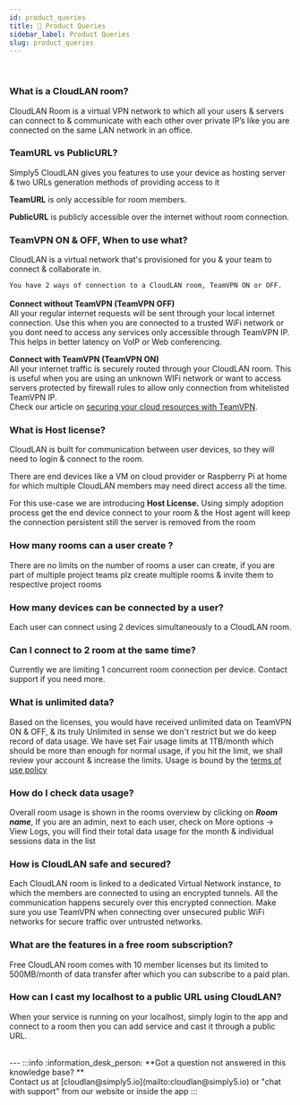 ```yaml
---
id: product_queries
title: 🦚 Product Queries
sidebar_label: Product Queries
slug: product_queries
---
```

<br />

### What is a CloudLAN room?

CloudLAN Room is a virtual VPN network to which all your users & servers can connect to & communicate with each other over private IP’s like you are connected on the same LAN network in an office.

### TeamURL vs PublicURL?

Simply5 CloudLAN gives you features to use your device as hosting server & two URLs generation methods of providing access to it 

**TeamURL** is only accessible for room members. 

**PublicURL** is publicly accessible over the internet without room connection.

### TeamVPN ON & OFF, When to use what?

CloudLAN is a virtual network that's provisioned for you & your team to connect & collaborate in.  

`You have 2 ways of connection to a CloudLAN room, TeamVPN ON or OFF.` <br /><br />
**Connect without TeamVPN (TeamVPN OFF)** <br />
 All your regular internet requests will be sent through your local internet connection. Use this when you are connected to a trusted WiFi network or you dont need to access any services only accessible through TeamVPN IP. This helps in better latency on VoIP or Web conferencing. <br /> 

**Connect with TeamVPN (TeamVPN ON)** <br />
All your internet traffic is securely routed through your CloudLAN room. This is useful when you are using an unknown WIFi network or want to access servers protected by firewall rules to allow only connection from whitelisted TeamVPN IP. <br /> 
Check our article on [securing your cloud resources with TeamVPN](https://docs.simply5.io/tag/secure-you-cloud-resources/). <br />


### What is Host license?

CloudLAN is built for communication between user devices, so they will need to login & connect to the room.

There are end devices like a VM on cloud provider or Raspberry Pi at home for which multiple CloudLAN members may need direct access all the time. 

For this use-case we are introducing **Host License.** Using simply adoption process get the end device connect to your room & the Host agent will keep the connection persistent still the server is removed from the room

### How many rooms can a user create ?

There are no limits on the number of rooms a user can create, if you are part of multiple project teams plz create multiple rooms & invite them to respective project rooms


### How many devices can be connected by a user?

Each user can connect using 2 devices simultaneously to a CloudLAN room. 

### Can I connect to 2 room at the same time?

Currently we are limiting 1 concurrent room connection per device. Contact support if you need more.

### What is unlimited data?

Based on the licenses, you would have received unlimited data on TeamVPN ON & OFF, & its truly Unlimited in sense we don't restrict but we do keep record of data usage. We have set Fair usage limits at 1TB/month which should be more than enough for normal usage, if you hit the limit, we shall review your account & increase the limits. Usage is bound by the [terms of use policy](https://www.simply5.io/termsofuse)

### How do I check data usage?

Overall room usage is shown in the rooms overview by clicking on ***Room name***, If you are an admin, next to each user, check on More options -> View Logs, you will find their total data usage for the month & individual sessions data in the list


### How is CloudLAN safe and secured?

Each CloudLAN room is linked to a dedicated Virtual Network instance, to which the members are connected to using an encrypted tunnels. All the communication happens securely over this encrypted connection. Make sure you use TeamVPN when connecting over unsecured public WiFi networks for secure traffic over untrusted networks.

### What are the features in a free room subscription?

Free CloudLAN room comes with 10 member licenses but its limited to 500MB/month of data transfer after which you can subscribe to a paid plan.


### How can I cast my localhost to a public URL using CloudLAN?

When your service is running on your localhost, simply login to the app and connect to a room then you can add service and cast it through a public URL.


<br />
---
:::info
:information_desk_person: **Got a question not answered in this knowledge base? ** <br />
Contact us at [cloudlan@simply5.io](mailto:cloudlan@simply5.io) or "chat with support" from our website or inside the app
:::